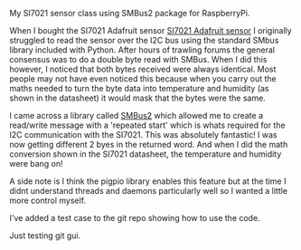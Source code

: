 My SI7021 sensor class using SMBus2 package for RaspberryPi.

When I bought the SI7021 Adafruit sensor [SI7021 Adafruit sensor](https://www.adafruit.com/product/3251)
I originally struggled to read the sensor over the I2C bus using the standard SMbus library included with Python.
After hours of trawling forums the general consensus was to do a double byte read with SMBus. When I did this however,
I noticed that both bytes received were always identical. Most people may not have even noticed this because when
you carry out the maths needed to turn the byte data into temperature and humidity (as shown in the datasheet) it would 
mask that the bytes were the same.

I came across a library called [SMBus2](https://github.com/kplindegaard/smbus2) which allowed me to create a read/write
message with a 'repeated start' which is whats required for the I2C communication with the SI7021. This was absolutely
fantastic! I was now getting different 2 byes in the returned word. And when I did the math conversion shown in the SI7021 
datasheet, the temperature and humidity were bang on!

A side note is I think the pigpio library enables this feature but at the time I didnt understand threads and daemons 
particularly well so I wanted a little more control myself.

I've added a test case to the git repo showing how to use the code.

Just testing git gui.

